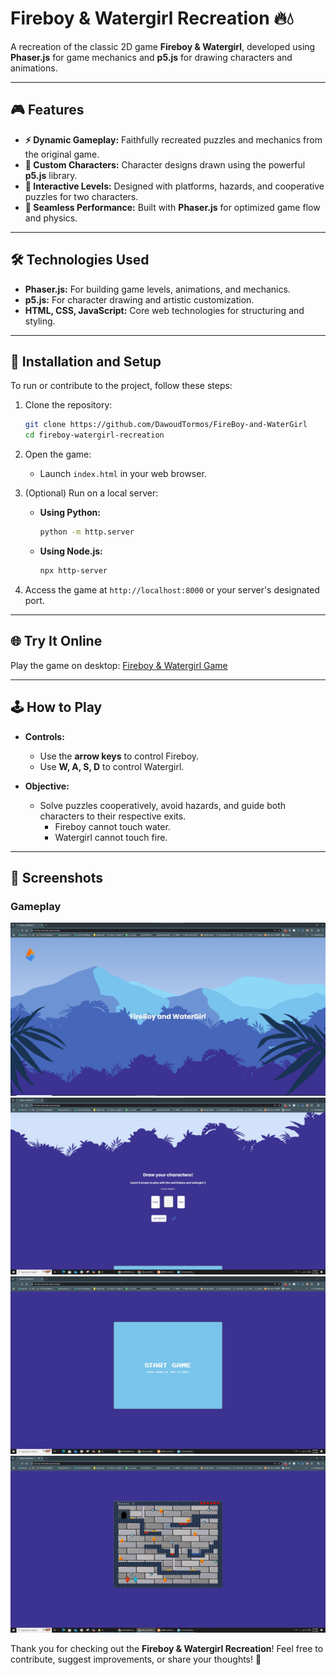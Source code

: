 # Fireboy & Watergirl Recreation 🔥💧

A recreation of the classic 2D game **Fireboy & Watergirl**, developed using **Phaser.js** for game mechanics and **p5.js** for drawing characters and animations.

---

## 🎮 Features

- **⚡ Dynamic Gameplay:** Faithfully recreated puzzles and mechanics from the original game.
- **🎨 Custom Characters:** Character designs drawn using the powerful **p5.js** library.
- **🧩 Interactive Levels:** Designed with platforms, hazards, and cooperative puzzles for two characters.
- **🚀 Seamless Performance:** Built with **Phaser.js** for optimized game flow and physics.

---

## 🛠️ Technologies Used

- **Phaser.js:** For building game levels, animations, and mechanics.
- **p5.js:** For character drawing and artistic customization.
- **HTML, CSS, JavaScript:** Core web technologies for structuring and styling.

---

## 🚀 Installation and Setup

To run or contribute to the project, follow these steps:

1. Clone the repository:
   ```bash
   git clone https://github.com/DawoudTormos/FireBoy-and-WaterGirl
   cd fireboy-watergirl-recreation
   ```

2. Open the game:
   - Launch `index.html` in your web browser.

3. (Optional) Run on a local server:

   - **Using Python:**
     ```bash
     python -m http.server
     ```
   - **Using Node.js:**
     ```bash
     npx http-server
     ```

4. Access the game at `http://localhost:8000` or your server's designated port.

---

## 🌐 Try It Online

Play the game on desktop: [Fireboy & Watergirl Game](https://fire-boy-and-water-girl.vercel.app/)

---

## 🕹️ How to Play

- **Controls:**
  - Use the **arrow keys** to control Fireboy.
  - Use **W, A, S, D** to control Watergirl.

- **Objective:**
  - Solve puzzles cooperatively, avoid hazards, and guide both characters to their respective exits.
    - Fireboy cannot touch water.
    - Watergirl cannot touch fire.

---

## 📸 Screenshots

### Gameplay
![Fireboy & Watergirl Gameplay](https://github.com/DawoudTormos/FireBoy-and-WaterGirl/blob/main/Screenshot%202025-01-27%20032951.jpg)
![Fireboy & Watergirl Gameplay](https://github.com/DawoudTormos/FireBoy-and-WaterGirl/blob/main/Screenshot%202025-01-27%20033029.jpg)
![Fireboy & Watergirl Gameplay](https://github.com/DawoudTormos/FireBoy-and-WaterGirl/blob/main/Screenshot%202025-01-27%20033042.jpg)
![Fireboy & Watergirl Gameplay](https://github.com/DawoudTormos/FireBoy-and-WaterGirl/blob/main/Screenshot%202025-01-27%20033158.jpg)



Thank you for checking out the **Fireboy & Watergirl Recreation**! Feel free to contribute, suggest improvements, or share your thoughts! 🌟

